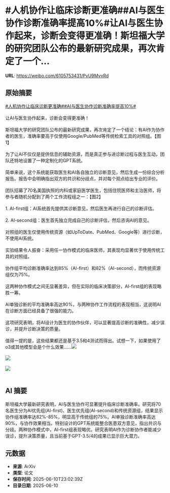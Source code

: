 # #人机协作让临床诊断更准确##AI与医生协作诊断准确率提高10%#让AI与医生协作起来，诊断会变得更准确！斯坦福大学的研究团队公布的最新研究成果，再次肯定了一个...

**URL**: https://weibo.com/6105753431/PvU9MvvRd

## 原始摘要

<a href="https://m.weibo.cn/search?containerid=231522type%3D1%26t%3D10%26q%3D%23%E4%BA%BA%E6%9C%BA%E5%8D%8F%E4%BD%9C%E8%AE%A9%E4%B8%B4%E5%BA%8A%E8%AF%8A%E6%96%AD%E6%9B%B4%E5%87%86%E7%A1%AE%23&amp;extparam=%23%E4%BA%BA%E6%9C%BA%E5%8D%8F%E4%BD%9C%E8%AE%A9%E4%B8%B4%E5%BA%8A%E8%AF%8A%E6%96%AD%E6%9B%B4%E5%87%86%E7%A1%AE%23" data-hide=""><span class="surl-text">#人机协作让临床诊断更准确#</span></a><a href="https://m.weibo.cn/search?containerid=231522type%3D1%26t%3D10%26q%3D%23AI%E4%B8%8E%E5%8C%BB%E7%94%9F%E5%8D%8F%E4%BD%9C%E8%AF%8A%E6%96%AD%E5%87%86%E7%A1%AE%E7%8E%87%E6%8F%90%E9%AB%9810%25%23&amp;extparam=%23AI%E4%B8%8E%E5%8C%BB%E7%94%9F%E5%8D%8F%E4%BD%9C%E8%AF%8A%E6%96%AD%E5%87%86%E7%A1%AE%E7%8E%87%E6%8F%90%E9%AB%9810%25%23" data-hide=""><span class="surl-text">#AI与医生协作诊断准确率提高10%#</span></a><br><br>让AI与医生协作起来，诊断会变得更准确！<br><br>斯坦福大学的研究团队公布的最新研究成果，再次肯定了一个结论：有AI作为协作者的医生，准确率要高于仅使用Google/PubMed等传统检索工具的对照组。【图1】<br><br>为了让AI不仅仅是提供信息的辅助资源，而是真正参与进诊断过程与医生互动，团队还特地设置了一种定制化的GPT系统。<br><br>简单来说，这个系统能获取医生和AI各自独立的诊断意见，然后生成一份综合分析报告。报告中会明确指出双方的共识和分歧点，并对每个观点给出专业的评价。<br><br>团队招募了70名美国执照的内科或家庭医学医生，包括住院医师和主治医师，将参与者随机分配到了两个工作流程组之一：【图2】<br><br>1. AI-first组：AI系统首先提供其诊断意见，然后医生再进行自己的诊断评估。<br><br>2. AI-second组：医生首先独立完成自己的诊断评估，然后咨询AI的意见。<br><br>对照组的医生仅使用传统资源（如UpToDate、PubMed、Google等）进行诊断，不使用AI系统。<br><br>实验结果令人振奋：采用任一协作模式的临床医师，其表现均显著优于使用传统工具的对照组。<br><br>协作组平均诊断准确率达到85%（AI-first）和82%（AI-second），而传统资源组仅为75%。<br><br>这两种协作模式之间无显著差异，但在实际的临床决策部分，AI-first组的表现略胜一筹。<br><br>AI单独诊断的平均准确率高达90%，与两种协作工作流程的表现相当，这说明AI在诊断方面已经具备了很强的能力。<br><br>这项研究表明，将AI设计为医生的协作伙伴，可以显著提高诊断的准确性，减少误诊，并提升诊断决策的质量。<br><br>值得一提的是，这些结果都还是基于3.5和4测试而得出。试想一下，如果使用了o3或其他模型会是个什么效果……<img style="" src="https://tvax2.sinaimg.cn/large/006Fd7o3ly1i2ad4uun0vj30np0k27a9.jpg" referrerpolicy="no-referrer"><br><br><img style="" src="https://tvax1.sinaimg.cn/large/006Fd7o3ly1i2ad4xt1spj30u40u2guu.jpg" referrerpolicy="no-referrer"><br><br><img style="" src="https://tvax2.sinaimg.cn/large/006Fd7o3ly1i2ad501u39j30qq0zktq8.jpg" referrerpolicy="no-referrer"><br><br>

## AI 摘要

斯坦福大学最新研究表明，AI与医生协作可显著提升临床诊断准确率。研究将70名医生分为AI优先组(AI-first)、医生优先组(AI-second)和传统资源组，结果显示协作组准确率达82%-85%，明显高于传统组的75%。AI单独诊断准确率高达90%，与协作效果相当。特别设计的GPT系统能整合医患双方意见，指出共识与分歧。两种协作模式中，AI-first组表现略优。研究表明AI作为诊断协作者能减少误诊，提升决策质量，且当前基于GPT-3.5/4的成果已显示巨大潜力。

## 元数据

- **来源**: ArXiv
- **类型**: 论文
- **保存时间**: 2025-06-10T23:02:39Z
- **目录日期**: 2025-06-10
